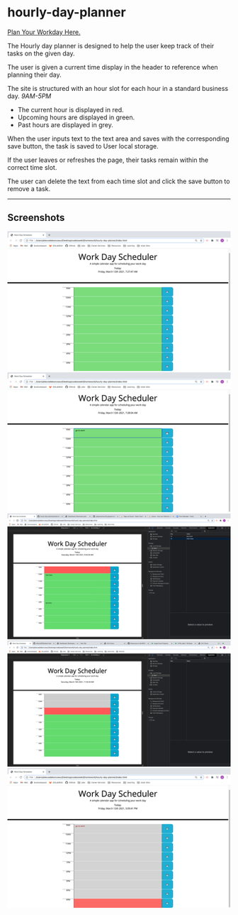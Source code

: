# hourly-day-planner

[Plan Your Workday Here.](https://alexva397.github.io/hourly-day-planner/)

The Hourly day planner is designed to help the user keep track of their tasks on the given day.

The user is given a current time display in the header to reference when planning their day.

The site is structured with an hour slot for each hour in a standard business day. *9AM-5PM*
- The current hour is displayed in red.
- Upcoming hours are displayed in green.
- Past hours are displayed in grey.

When the user inputs text to the text area and saves with the corresponding save button, the task is saved to User local storage.

If the user leaves or refreshes the page, their tasks remain within the correct time slot.

The user can delete the text from each time slot and click the save button to remove a task.

- - - 

## Screenshots

![Screenshot1](./assets/images/ss1.png)
![Screenshot2](./assets/images/ss2.png)
![Screenshot3](./assets/images/ss3.png)
![Screenshot4](./assets/images/ss4.png)
![Screenshot5](./assets/images/ss5.png)


